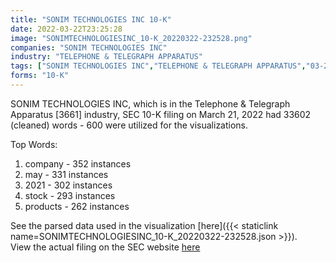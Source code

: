 ```yaml
---
title: "SONIM TECHNOLOGIES INC 10-K"
date: 2022-03-22T23:25:28
image: "SONIMTECHNOLOGIESINC_10-K_20220322-232528.png"
companies: "SONIM TECHNOLOGIES INC"
industry: "TELEPHONE & TELEGRAPH APPARATUS"
tags: ["SONIM TECHNOLOGIES INC","TELEPHONE & TELEGRAPH APPARATUS","03-21-2022","10-K"]
forms: "10-K"
---
```

SONIM TECHNOLOGIES INC, which is in the Telephone & Telegraph Apparatus [3661] industry, SEC 10-K filing on March 21, 2022 had 33602 (cleaned) words - 600 were utilized for the visualizations.

Top Words:
1. company - 352 instances
2. may - 331 instances
3. 2021 - 302 instances
4. stock - 293 instances
5. products - 262 instances


See the parsed data used in the visualization [here]({{< staticlink name=SONIMTECHNOLOGIESINC_10-K_20220322-232528.json >}}).  
View the actual filing on the SEC website [here](https://www.sec.gov/Archives/edgar/data/1178697/0001564590-22-011226.txt)